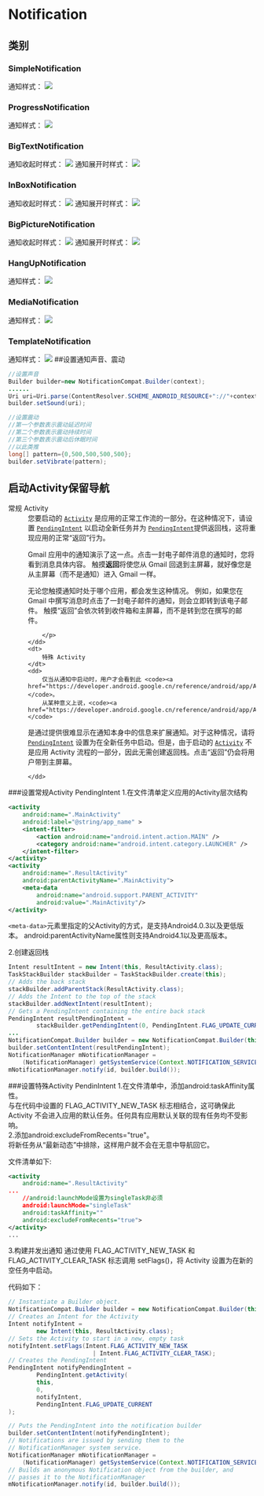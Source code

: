 ﻿# Notification

## 类别

### SimpleNotification
通知样式：
![](https://www.github.com/wslaimin/blog/raw/master/pics/simple_notification.png)
### ProgressNotification
通知样式：
![](https://www.github.com/wslaimin/blog/raw/master/pics/progress_notification.png)
### BigTextNotification
通知收起时样式：
![](https://www.github.com/wslaimin/blog/raw/master/pics/big_text_notification_collapsed.png)
通知展开时样式：
![](https://www.github.com/wslaimin/blog/raw/master/pics/big_text_notification_expanded.png)
### InBoxNotification
通知收起时样式：
![](https://www.github.com/wslaimin/blog/raw/master/pics/in_box_notification_collapsed.png)
通知展开时样式：
![](https://www.github.com/wslaimin/blog/raw/master/pics/in_box_notification_expanded.png)
### BigPictureNotification
通知收起时样式：
![](https://www.github.com/wslaimin/blog/raw/master/pics/big_picture_collapsed.png)
通知展开时样式：
![](https://www.github.com/wslaimin/blog/raw/master/pics/big_picture_expanded.png)
### HangUpNotification
通知样式：
![](https://www.github.com/wslaimin/blog/raw/master/pics/hang_up_notification.png)
### MediaNotification
通知样式：
![](https://www.github.com/wslaimin/blog/raw/master/pics/media_notification.png)
### TemplateNotification
通知样式：
![](https://www.github.com/wslaimin/blog/raw/master/pics/template_notification.png)
##设置通知声音、震动

```java
//设置声音
Builder builder=new NotificationCompat.Builder(context);
......
Uri uri=Uri.parse(ContentResolver.SCHEME_ANDROID_RESOURCE+"://"+context.getPackageName()+"/"+R.raw.song);
builder.setSound(uri);
```

```java
//设置震动
//第一个参数表示震动延迟时间
//第二个参数表示震动持续时间
//第三个参数表示震动后休眠时间
//以此类推
long[] pattern={0,500,500,500,500};
builder.setVibrate(pattern);
```

## 启动Activity保留导航
<dl>
    <dt>
        常规 Activity
    </dt>
    <dd>
        您要启动的
<code><a href="https://developer.android.google.cn/reference/android/app/Activity.html">Activity</a></code> 是应用的正常工作流的一部分。在这种情况下，请设置 <code><a href="https://developer.android.google.cn/reference/android/app/PendingIntent.html">PendingIntent</a></code>
以启动全新任务并为
<code><a href="https://developer.android.google.cn/reference/android/app/PendingIntent.html">PendingIntent</a></code>提供返回栈，这将重现应用的正常“返回”行为。 <i> </i>
        <p>
            Gmail 应用中的通知演示了这一点。点击一封电子邮件消息的通知时，您将看到消息具体内容。
触摸<b>返回</b>将使您从
Gmail 回退到主屏幕，就好像您是从主屏幕（而不是通知）进入
Gmail 一样。
        </p>
        <p>
            无论您触摸通知时处于哪个应用，都会发生这种情况。
例如，如果您在
Gmail 中撰写消息时点击了一封电子邮件的通知，则会立即转到该电子邮件。  <i> </i>
            触摸“返回”会依次转到收件箱和主屏幕，而不是转到您在撰写的邮件。

        </p>
    </dd>
    <dt>
        特殊 Activity
    </dt>
    <dd>
        仅当从通知中启动时，用户才会看到此 <code><a href="https://developer.android.google.cn/reference/android/app/Activity.html">Activity</a></code>。
        从某种意义上说，<code><a href="https://developer.android.google.cn/reference/android/app/Activity.html">Activity</a></code>
是通过提供很难显示在通知本身中的信息来扩展通知。对于这种情况，请将
<code><a href="https://developer.android.google.cn/reference/android/app/PendingIntent.html">PendingIntent</a></code> 设置为在全新任务中启动。但是，由于启动的
<code><a href="https://developer.android.google.cn/reference/android/app/Activity.html">Activity</a></code>
不是应用 Activity 流程的一部分，因此无需创建返回栈。点击“返回”仍会将用户带到主屏幕。<i></i>

    </dd>
</dl>
###设置常规Activity PendingIntent
1.在文件清单定义应用的Activity层次结构

```xml
<activity
    android:name=".MainActivity"
    android:label="@string/app_name" >
    <intent-filter>
        <action android:name="android.intent.action.MAIN" />
        <category android:name="android.intent.category.LAUNCHER" />
    </intent-filter>
</activity>
<activity
    android:name=".ResultActivity"
    android:parentActivityName=".MainActivity">
    <meta-data
        android:name="android.support.PARENT_ACTIVITY"
        android:value=".MainActivity"/>
</activity>
```

`<meta-data>`元素里指定的父Activity的方式，是支持Android4.0.3以及更低版本。
android:parentActivityName属性则支持Android4.1以及更高版本。

2.创建返回栈

```java
Intent resultIntent = new Intent(this, ResultActivity.class);
TaskStackBuilder stackBuilder = TaskStackBuilder.create(this);
// Adds the back stack
stackBuilder.addParentStack(ResultActivity.class);
// Adds the Intent to the top of the stack
stackBuilder.addNextIntent(resultIntent);
// Gets a PendingIntent containing the entire back stack
PendingIntent resultPendingIntent =
        stackBuilder.getPendingIntent(0, PendingIntent.FLAG_UPDATE_CURRENT);
...
NotificationCompat.Builder builder = new NotificationCompat.Builder(this);
builder.setContentIntent(resultPendingIntent);
NotificationManager mNotificationManager =
    (NotificationManager) getSystemService(Context.NOTIFICATION_SERVICE);
mNotificationManager.notify(id, builder.build());
```

###设置特殊Activity PendinIntent
1.在文件清单中，添加android:taskAffinity属性。<br>
与在代码中设置的 FLAG_ACTIVITY_NEW_TASK 标志相结合，这可确保此 Activity 不会进入应用的默认任务。任何具有应用默认关联的现有任务均不受影响。<br>
2.添加android:excludeFromRecents="true"。<br>
将新任务从“最新动态”中排除，这样用户就不会在无意中导航回它。<br>

文件清单如下:

```xml
<activity
    android:name=".ResultActivity"
...
    //android:launchMode设置为singleTask非必须
    android:launchMode="singleTask"
    android:taskAffinity=""
    android:excludeFromRecents="true">
</activity>
...
```

3.构建并发出通知
通过使用 FLAG_ACTIVITY_NEW_TASK 和 FLAG_ACTIVITY_CLEAR_TASK 标志调用 setFlags()，将 Activity 设置为在新的空任务中启动。

代码如下：

```java
// Instantiate a Builder object.
NotificationCompat.Builder builder = new NotificationCompat.Builder(this);
// Creates an Intent for the Activity
Intent notifyIntent =
        new Intent(this, ResultActivity.class);
// Sets the Activity to start in a new, empty task
notifyIntent.setFlags(Intent.FLAG_ACTIVITY_NEW_TASK
                        | Intent.FLAG_ACTIVITY_CLEAR_TASK);
// Creates the PendingIntent
PendingIntent notifyPendingIntent =
        PendingIntent.getActivity(
        this,
        0,
        notifyIntent,
        PendingIntent.FLAG_UPDATE_CURRENT
);

// Puts the PendingIntent into the notification builder
builder.setContentIntent(notifyPendingIntent);
// Notifications are issued by sending them to the
// NotificationManager system service.
NotificationManager mNotificationManager =
    (NotificationManager) getSystemService(Context.NOTIFICATION_SERVICE);
// Builds an anonymous Notification object from the builder, and
// passes it to the NotificationManager
mNotificationManager.notify(id, builder.build());
```